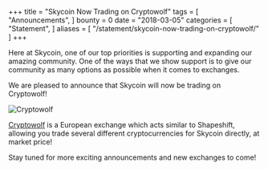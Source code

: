 +++
title = "Skycoin Now Trading on Cryptowolf"
tags = [ "Announcements", ]
bounty = 0
date = "2018-03-05"
categories = [ "Statement", ]
aliases = [
	"/statement/skycoin-now-trading-on-cryptowolf/"
]
+++

Here at Skycoin, one of our top priorities is supporting and expanding our amazing community.
One of the ways that we show support is to give our community as many options as possible when it comes to exchanges.

We are pleased to announce that Skycoin will now be trading on Cryptowolf!

![Cryptowolf](https://cdn.discordapp.com/attachments/415878438734266373/419260996750934027/SkycoinExchangeListingCryptoWolf.gif)

[Cryptowolf](https://cryptowolf.eu/) is a European exchange which acts similar to Shapeshift, allowing you trade several different cryptocurrencies for Skycoin directly, at market price!

Stay tuned for more exciting announcements and new exchanges to come!
